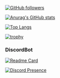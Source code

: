 [![GitHub followers](https://img.shields.io/github/followers/aic-6301?style=social)](https://github.com/aic-6301)

[![Anurag's GitHub stats](https://github-readme-stats.vercel.app/api?username=aic-6301&locale=ja&theme=nord)](https://github.com/anuraghazra/github-readme-stats)

[![Top Langs](https://github-readme-stats.vercel.app/api/top-langs/?username=aic-6301&theme=nord&&locale=ja&layout=compact)](https://github.com/anuraghazra/github-readme-stats)

[![trophy](https://github-profile-trophy.vercel.app/?username=aic-6301&theme=nord&locale=ja)](https://github.com/ryo-ma/github-profile-trophy)


### DiscordBot

[![Readme Card](https://github-readme-stats.vercel.app/api/pin/?username=aic-6301&repo=AicyBot&theme=nord)](https://github.com/aic-6301/AicyBot)

[![Discord Presence](https://lanyard.cnrad.dev/api/964887498436276305)](https://discord.com/users/964887498436276305)
